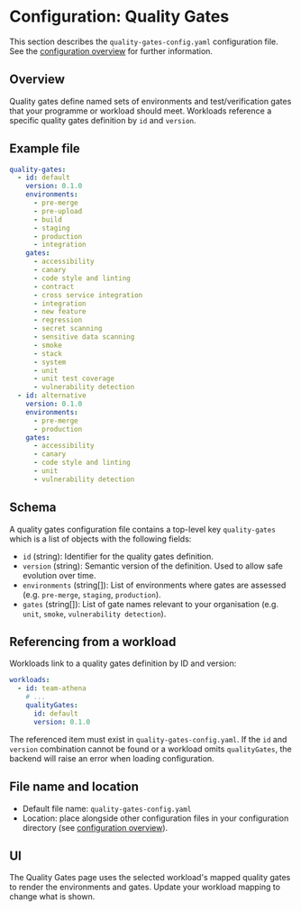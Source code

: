 # Configuration: Quality Gates

This section describes the `quality-gates-config.yaml` configuration file. See the [configuration overview](./configuration.md) for further information.

## Overview

Quality gates define named sets of environments and test/verification gates that your programme or workload should meet. Workloads reference a specific quality gates definition by `id` and `version`.

## Example file

```yaml
quality-gates:
  - id: default
    version: 0.1.0
    environments:
      - pre-merge
      - pre-upload
      - build
      - staging
      - production
      - integration
    gates:
      - accessibility
      - canary
      - code style and linting
      - contract
      - cross service integration
      - integration
      - new feature
      - regression
      - secret scanning
      - sensitive data scanning
      - smoke
      - stack
      - system
      - unit
      - unit test coverage
      - vulnerability detection
  - id: alternative
    version: 0.1.0
    environments:
      - pre-merge
      - production
    gates:
      - accessibility
      - canary
      - code style and linting
      - unit
      - vulnerability detection
```

## Schema

A quality gates configuration file contains a top-level key `quality-gates` which is a list of objects with the following fields:

- `id` (string): Identifier for the quality gates definition.
- `version` (string): Semantic version of the definition. Used to allow safe evolution over time.
- `environments` (string[]): List of environments where gates are assessed (e.g. `pre-merge`, `staging`, `production`).
- `gates` (string[]): List of gate names relevant to your organisation (e.g. `unit`, `smoke`, `vulnerability detection`).

## Referencing from a workload

Workloads link to a quality gates definition by ID and version:

```yaml
workloads:
  - id: team-athena
    # ...
    qualityGates:
      id: default
      version: 0.1.0
```

The referenced item must exist in `quality-gates-config.yaml`. If the `id` and `version` combination cannot be found or a workload omits `qualityGates`, the backend will raise an error when loading configuration.

## File name and location

- Default file name: `quality-gates-config.yaml`
- Location: place alongside other configuration files in your configuration directory (see [configuration overview](./configuration.md)).

## UI

The Quality Gates page uses the selected workload's mapped quality gates to render the environments and gates. Update your workload mapping to change what is shown.
